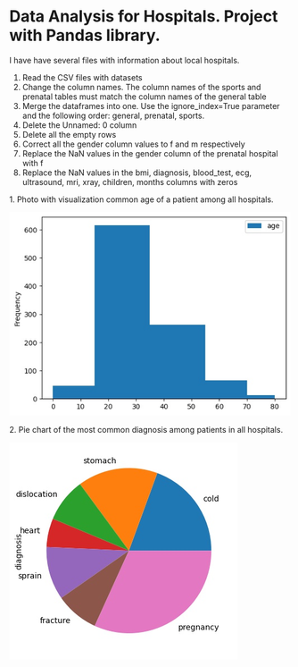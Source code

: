 # Data Analysis for Hospitals. Project with Pandas library.

I have have several files with information about local hospitals.
<ol>
<li> Read the CSV files with datasets
<li> Change the column names. The column names of the sports and prenatal tables must match the column names of the general table
<li> Merge the dataframes into one. Use the ignore_index=True parameter and the following order: general, prenatal, sports.
<li> Delete the Unnamed: 0 column
<li> Delete all the empty rows
<li> Correct all the gender column values to f and m respectively
<li> Replace the NaN values in the gender column of the prenatal hospital with f
<li> Replace the NaN values in the bmi, diagnosis, blood_test, ecg, ultrasound, mri, xray, children, months columns with zeros
</ol>

<blink> 1. Photo with visualization common age of a patient among all hospitals. </blink>

![](name_of_the_pic.jpg)


<blink> 2. Pie chart of the most common diagnosis among patients in all hospitals. </blink>

![](pie.jpg)

